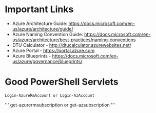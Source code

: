 # Important Links
*	Azure Architecture Guide: https://docs.microsoft.com/en-us/azure/architecture/guide/
*	Azure Naming Convention Guide: https://docs.microsoft.com/en-us/azure/architecture/best-practices/naming-conventions
*	DTU Calculator - http://dtucalculator.azurewebsites.net/ 
*	Azure Portal - https://portal.azure.com
*	Azure Blueprints - https://docs.microsoft.com/en-us/azure/governance/blueprints/

# Good PowerShell Servlets
```
Login-AzureRmAccount or Login-AzAccount
```
'''
get-azurermsubscription or get-azsubscription
'''
